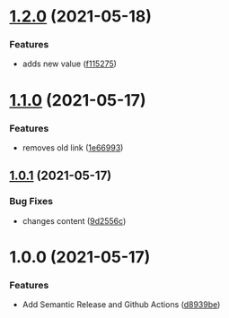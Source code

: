 # [1.2.0](https://github.com/nathpaiva/project-release/compare/v1.1.0...v1.2.0) (2021-05-18)


### Features

* adds new value ([f115275](https://github.com/nathpaiva/project-release/commit/f11527538e82fe4955a8852ab2e97b5dd32cb441))

# [1.1.0](https://github.com/nathpaiva/project-release/compare/v1.0.1...v1.1.0) (2021-05-17)


### Features

* removes old link ([1e66993](https://github.com/nathpaiva/project-release/commit/1e66993e5950993cce09dc11a701f81a8e56033f))

## [1.0.1](https://github.com/nathpaiva/project-release/compare/v1.0.0...v1.0.1) (2021-05-17)


### Bug Fixes

* changes content ([9d2556c](https://github.com/nathpaiva/project-release/commit/9d2556c60dab4f1ff6f5ebb725dab08a2895d934))

# 1.0.0 (2021-05-17)


### Features

* Add Semantic Release and Github Actions ([d8939be](https://github.com/nathpaiva/project-release/commit/d8939bea795d7ff8f1ff687cc2eea86a11ff07aa))

